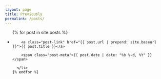 ```yaml
---
layout: page
title: Previously
permalink: /posts/
---
```



  <ul class="post-list">
    {% for post in site.posts %}
      <li>

        <a class="post-link" href="{{ post.url | prepend: site.baseurl }}">{{ post.title }}</a>

        <span class="post-meta">{{ post.date | date: "%b %-d, %Y" }}</span>

      </li>
    {% endfor %}
  </ul>

